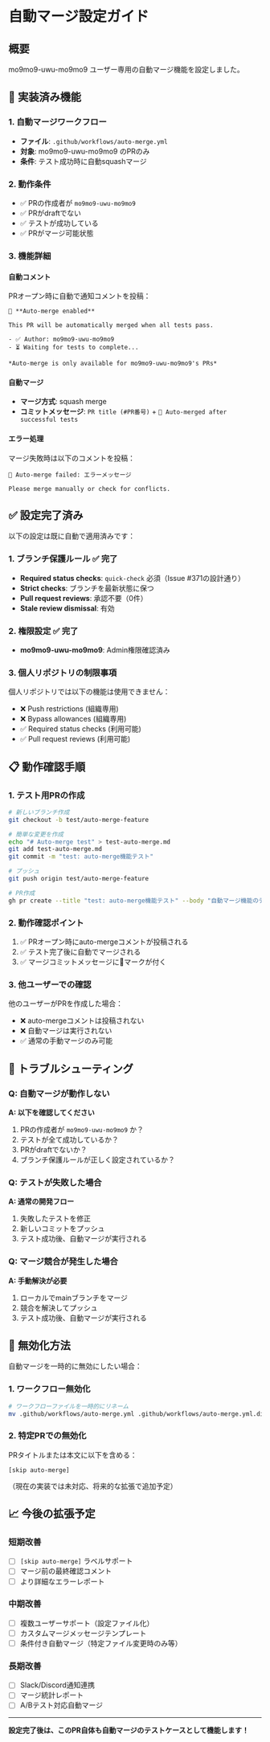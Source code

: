 # 自動マージ設定ガイド

## 概要

mo9mo9-uwu-mo9mo9 ユーザー専用の自動マージ機能を設定しました。

## 🤖 実装済み機能

### 1. 自動マージワークフロー
- **ファイル**: `.github/workflows/auto-merge.yml`
- **対象**: mo9mo9-uwu-mo9mo9 のPRのみ
- **条件**: テスト成功時に自動squashマージ

### 2. 動作条件
- ✅ PRの作成者が `mo9mo9-uwu-mo9mo9`
- ✅ PRがdraftでない
- ✅ テストが成功している
- ✅ PRがマージ可能状態

### 3. 機能詳細

#### 自動コメント
PRオープン時に自動で通知コメントを投稿：
```
🤖 **Auto-merge enabled**

This PR will be automatically merged when all tests pass.

- ✅ Author: mo9mo9-uwu-mo9mo9
- ⏳ Waiting for tests to complete...

*Auto-merge is only available for mo9mo9-uwu-mo9mo9's PRs*
```

#### 自動マージ
- **マージ方式**: squash merge
- **コミットメッセージ**: `PR title (#PR番号)` + `🤖 Auto-merged after successful tests`

#### エラー処理
マージ失敗時は以下のコメントを投稿：
```
🚫 Auto-merge failed: エラーメッセージ

Please merge manually or check for conflicts.
```

## ✅ 設定完了済み

以下の設定は既に自動で適用済みです：

### 1. ブランチ保護ルール ✅ 完了
- **Required status checks**: `quick-check` 必須（Issue #371の設計通り）
- **Strict checks**: ブランチを最新状態に保つ
- **Pull request reviews**: 承認不要（0件）
- **Stale review dismissal**: 有効

### 2. 権限設定 ✅ 完了
- **mo9mo9-uwu-mo9mo9**: Admin権限確認済み

### 3. 個人リポジトリの制限事項
個人リポジトリでは以下の機能は使用できません：
- ❌ Push restrictions (組織専用)
- ❌ Bypass allowances (組織専用)
- ✅ Required status checks (利用可能)
- ✅ Pull request reviews (利用可能)

## 📋 動作確認手順

### 1. テスト用PRの作成
```bash
# 新しいブランチ作成
git checkout -b test/auto-merge-feature

# 簡単な変更を作成
echo "# Auto-merge test" > test-auto-merge.md
git add test-auto-merge.md
git commit -m "test: auto-merge機能テスト"

# プッシュ
git push origin test/auto-merge-feature

# PR作成
gh pr create --title "test: auto-merge機能テスト" --body "自動マージ機能のテストPRです"
```

### 2. 動作確認ポイント
1. ✅ PRオープン時にauto-mergeコメントが投稿される
2. ✅ テスト完了後に自動でマージされる
3. ✅ マージコミットメッセージに🤖マークが付く

### 3. 他ユーザーでの確認
他のユーザーがPRを作成した場合：
- ❌ auto-mergeコメントは投稿されない
- ❌ 自動マージは実行されない
- ✅ 通常の手動マージのみ可能

## 🚨 トラブルシューティング

### Q: 自動マージが動作しない
**A: 以下を確認してください**
1. PRの作成者が `mo9mo9-uwu-mo9mo9` か？
2. テストが全て成功しているか？
3. PRがdraftでないか？
4. ブランチ保護ルールが正しく設定されているか？

### Q: テストが失敗した場合
**A: 通常の開発フロー**
1. 失敗したテストを修正
2. 新しいコミットをプッシュ
3. テスト成功後、自動マージが実行される

### Q: マージ競合が発生した場合
**A: 手動解決が必要**
1. ローカルでmainブランチをマージ
2. 競合を解決してプッシュ
3. テスト成功後、自動マージが実行される

## 🔄 無効化方法

自動マージを一時的に無効にしたい場合：

### 1. ワークフロー無効化
```bash
# ワークフローファイルを一時的にリネーム
mv .github/workflows/auto-merge.yml .github/workflows/auto-merge.yml.disabled
```

### 2. 特定PRでの無効化
PRタイトルまたは本文に以下を含める：
```
[skip auto-merge]
```
（現在の実装では未対応、将来的な拡張で追加予定）

## 📈 今後の拡張予定

### 短期改善
- [ ] `[skip auto-merge]` ラベルサポート
- [ ] マージ前の最終確認コメント
- [ ] より詳細なエラーレポート

### 中期改善
- [ ] 複数ユーザーサポート（設定ファイル化）
- [ ] カスタムマージメッセージテンプレート
- [ ] 条件付き自動マージ（特定ファイル変更時のみ等）

### 長期改善
- [ ] Slack/Discord通知連携
- [ ] マージ統計レポート
- [ ] A/Bテスト対応自動マージ

---

**設定完了後は、このPR自体も自動マージのテストケースとして機能します！**
